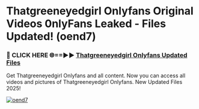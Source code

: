 # Thatgreeneyedgirl Onlyfans Original Videos 0nlyFans Leaked - Files Updated! (oend7)

<h3>🔴 CLICK HERE 🌐==►► <a href="https://tinyurl.com/2m67pmp6" rel="nofollow">Thatgreeneyedgirl Onlyfans Updated Files</a></h3>

Get Thatgreeneyedgirl Onlyfans and all content. Now you can access all videos and pictures of Thatgreeneyedgirl Onlyfans. New Updated Files 2025!

[![oend7](https://i.imgur.com/H4QAA4z.gif)](https://tinyurl.com/2m67pmp6)